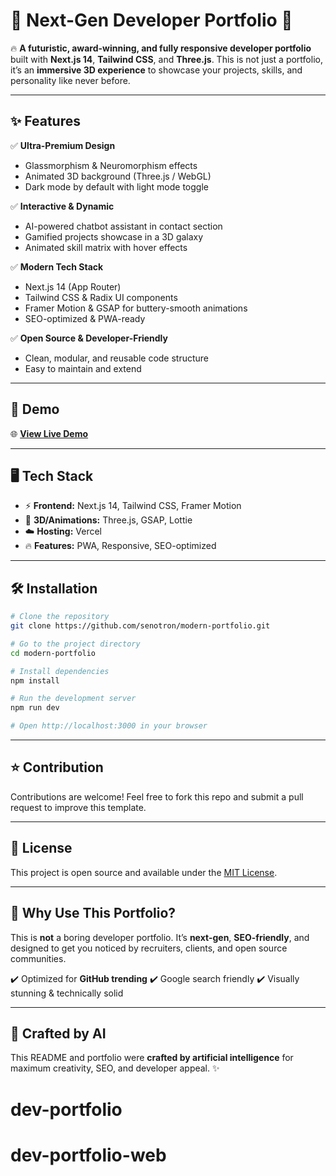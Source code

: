 # 🌌 Next-Gen Developer Portfolio 🚀

🔥 **A futuristic, award-winning, and fully responsive developer portfolio** built with **Next.js 14**, **Tailwind CSS**, and **Three.js**. This is not just a portfolio, it’s an **immersive 3D experience** to showcase your projects, skills, and personality like never before.

---

## ✨ Features

✅ **Ultra-Premium Design**

* Glassmorphism & Neuromorphism effects
* Animated 3D background (Three.js / WebGL)
* Dark mode by default with light mode toggle

✅ **Interactive & Dynamic**

* AI-powered chatbot assistant in contact section
* Gamified projects showcase in a 3D galaxy
* Animated skill matrix with hover effects

✅ **Modern Tech Stack**

* Next.js 14 (App Router)
* Tailwind CSS & Radix UI components
* Framer Motion & GSAP for buttery-smooth animations
* SEO-optimized & PWA-ready

✅ **Open Source & Developer-Friendly**

* Clean, modular, and reusable code structure
* Easy to maintain and extend

---

## 🚀 Demo

🌐 [**View Live Demo**](https://s10-modern-portfolio.vercel.app)

---

## 🖥️ Tech Stack

* ⚡ **Frontend:** Next.js 14, Tailwind CSS, Framer Motion
* 🎨 **3D/Animations:** Three.js, GSAP, Lottie
* ☁️ **Hosting:** Vercel
* 🔥 **Features:** PWA, Responsive, SEO-optimized

---

## 🛠️ Installation

```bash
# Clone the repository
git clone https://github.com/senotron/modern-portfolio.git

# Go to the project directory
cd modern-portfolio

# Install dependencies
npm install

# Run the development server
npm run dev

# Open http://localhost:3000 in your browser
```

---

## ⭐ Contribution

Contributions are welcome! Feel free to fork this repo and submit a pull request to improve this template.

---

## 📄 License

This project is open source and available under the [MIT License](LICENSE).

---

## 🌟 Why Use This Portfolio?

This is **not** a boring developer portfolio.
It’s **next-gen**, **SEO-friendly**, and designed to get you noticed by recruiters, clients, and open source communities.

✔️ Optimized for **GitHub trending**
✔️ Google search friendly
✔️ Visually stunning & technically solid

---

## 🤖 Crafted by AI

This README and portfolio were **crafted by artificial intelligence** for maximum creativity, SEO, and developer appeal. ✨
# dev-portfolio
# dev-portfolio-web
